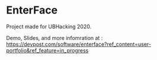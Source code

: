 # EnterFace
Project made for UBHacking 2020. 

Demo, Slides, and more infomration at :
https://devpost.com/software/enterface?ref_content=user-portfolio&ref_feature=in_progress
